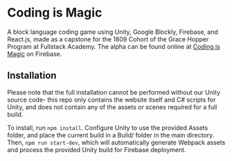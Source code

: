 # Coding is Magic

A block language coding game using Unity, Google Blockly, Firebase, and React.js, made as a capstone for the 1809 Cohort of the Grace Hopper Program at Fullstack Academy. The alpha can be found online at [Coding is Magic](https://coding-is-magic.firebaseapp.com/) on Firebase.

## Installation

Please note that the full installation cannot be performed without our Unity source code- this repo only contains the website itself and C# scripts for Unity, and does not contain any of the assets or scenes required for a full build.

To install, run `npm install`. Configure Unity to use the provided Assets folder, and place the current build in a Build/ folder in the main directory. Then, `npm run start-dev`, which will automatically generate Webpack assets and process the provided Unity build for Firebase deployment.
